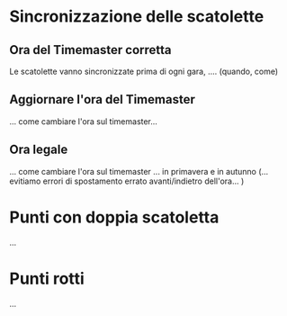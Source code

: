 # Sincronizzazione delle scatolette
## Ora del Timemaster corretta
Le scatolette vanno sincronizzate prima di ogni gara, .... (quando, come)

## Aggiornare l'ora del Timemaster
... come cambiare l'ora sul timemaster...

## Ora legale
... come cambiare l'ora sul timemaster ... in primavera e in autunno (... evitiamo errori di spostamento errato avanti/indietro dell'ora... )


# Punti con doppia scatoletta
... 

# Punti rotti
...
